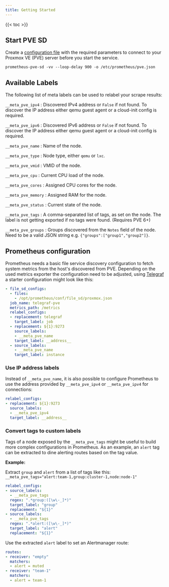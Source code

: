 ```yaml
---
title: Getting Started
---
```


{{< toc >}}

## Start PVE SD

Create a [configuration file](/configuration/defaults/) with the required parameters to connect to your Proxmox VE (PVE) server before you start the service.

```Shell
prometheus-pve-sd -vv --loop-delay 900 -o /etc/prometheus/pve.json
```

## Available Labels

The following list of meta labels can be used to relabel your scrape results:

`__meta_pve_ipv4`
: Discovered IPv4 address or `False` if not found. To discover the IP address either qemu guest agent or a cloud-init config is required.

`__meta_pve_ipv6`
: Discovered IPv6 address or `False` if not found. To discover the IP address either qemu guest agent or a cloud-init config is required.

`__meta_pve_name`
: Name of the node.

`__meta_pve_type`
: Node type, either `qemu` or `lxc`.

`__meta_pve_vmid`
: VMID of the node.

`__meta_pve_cpu`
: Current CPU load of the node.

`__meta_pve_cores`
: Assigned CPU cores for the node.

`__meta_pve_memory`
: Assigned RAM for the node.

`__meta_pve_status`
: Current state of the node.

`__meta_pve_tags`
: A comma-separated list of tags, as set on the node. The label is not getting exported if no tags were found. (Requires PVE 6+)

`__meta_pve_groups`
: Groups discovered from the `Notes` field of the node. Need to be a valid JSON string e.g. `{"groups":["group1","group2"]}`.

## Prometheus configuration

Prometheus needs a basic file service discovery configuration to fetch system metrics from the host's discovered from PVE. Depending on the used metrics exporter the configuration need to be adjusted, using [Telegraf](https://github.com/influxdata/telegraf/#telegraf) a starter configuration might look like this:

```YAML
- file_sd_configs:
  - files:
    - /opt/prometheus/conf/file_sd/proxmox.json
  job_name: telegraf-pve
  metrics_path: /metrics
  relabel_configs:
  - replacement: telegraf
    target_label: job
  - replacement: ${1}:9273
    source_labels:
    - __meta_pve_name
    target_label: __address__
  - source_labels:
    - __meta_pve_name
    target_label: instance
```

### Use IP address labels

Instead of `__meta_pve_name`, it is also possible to configure Prometheus to use the address provided by `__meta_pve_ipv4` or `__meta_pve_ipv4` for connections:

```YAML
relabel_configs:
- replacement: ${1}:9273
  source_labels:
  - __meta_pve_ipv4
  target_label: __address__
```

### Convert tags to custom labels

Tags of a node exposed by the `__meta_pve_tags` might be useful to build more complex configurations in Prometheus. As an example, an `alert` tag can be extracted to dine alerting routes based on the tag value.

**Example:**

Extract `group` and `alert` from a list of tags like this: `__meta_pve_tags="alert:team-1,group:cluster-1,node:node-1"`

```YAML
relabel_configs:
- source_labels:
  - __meta_pve_tags
  regex: ".*group:([\w\-_]*)"
  target_label: "group"
  replacement: "${1}"
- source_labels:
  - __meta_pve_tags
  regex: ".*alert:([\w\-_]*)"
  target_label: "alert"
  replacement: "${1}"
```

Use the extracted `alert` label to set an Alertmanager route:

```YAML
routes:
- receiver: "empty"
  matchers:
  - alert = muted
- receiver: "team-1"
  matchers:
  - alert = team-1
```

